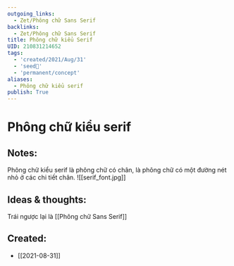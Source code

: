```yaml
---
outgoing_links:
  - Zet/Phông chữ Sans Serif
backlinks:
  - Zet/Phông chữ Sans Serif
title: Phông chữ kiểu Serif
UID: 210831214652
tags:
  - 'created/2021/Aug/31'
  - 'seed🥜'
  - 'permanent/concept'
aliases:
  - Phông chữ kiểu serif
publish: True
---
```

# Phông chữ kiểu serif

## Notes:
Phông chữ kiểu serif là phông chữ có chân, là phông chữ có một đường nét nhỏ ở các chi tiết chân.
![[serif_font.jpg]]


## Ideas & thoughts:
Trái ngược lại là [[Phông chữ Sans Serif]]
## Created:
- [[2021-08-31]]
